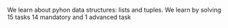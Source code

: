 We learn about pyhon data structures: lists and tuples. We learn by solving 15 tasks 14 mandatory and 1 advanced task
